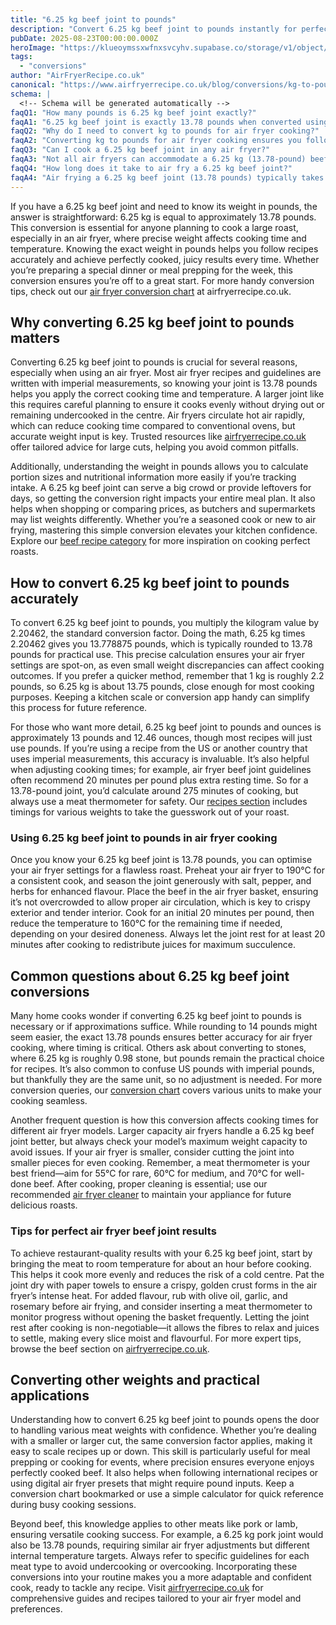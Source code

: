 ```yaml
---
title: "6.25 kg beef joint to pounds"
description: "Convert 6.25 kg beef joint to pounds instantly for perfect air fryer cooking. Get accurate results and cooking tips for your roast."
pubDate: 2025-08-23T00:00:00.000Z
heroImage: "https://klueoymssxwfnxsvcyhv.supabase.co/storage/v1/object/public/Shmucket/6-25-kg-beef-joint-to-pounds.webp"
tags:
  - "conversions"
author: "AirFryerRecipe.co.uk"
canonical: "https://www.airfryerrecipe.co.uk/blog/conversions/kg-to-pounds/6-25-kg-beef-joint-to-pounds"
schema: |
  <!-- Schema will be generated automatically -->
faqQ1: "How many pounds is 6.25 kg beef joint exactly?"
faqA1: "6.25 kg beef joint is exactly 13.78 pounds when converted using the standard factor of 2.20462 pounds per kilogram. This precise conversion is important for air fryer cooking, as it helps determine accurate cooking times and temperatures for a perfect roast. Rounding to 13.8 or 14 pounds is common for simplicity, but for best results, stick to the exact figure."
faqQ2: "Why do I need to convert kg to pounds for air fryer cooking?"
faqA2: "Converting kg to pounds for air fryer cooking ensures you follow recipes correctly, as many air fryer guidelines use imperial measurements. Accurate weight conversion helps calculate cooking time per pound, which is crucial for even cooking and food safety. It also makes it easier to use preset functions on some air fryer models that require pound inputs."
faqQ3: "Can I cook a 6.25 kg beef joint in any air fryer?"
faqA3: "Not all air fryers can accommodate a 6.25 kg (13.78-pound) beef joint, as it depends on the basket size and capacity. Larger air fryer ovens or models with generous space are better suited. If your air fryer is smaller, consider dividing the joint into smaller pieces for even cooking and better air circulation."
faqQ4: "How long does it take to air fry a 6.25 kg beef joint?"
faqA4: "Air frying a 6.25 kg beef joint (13.78 pounds) typically takes about 20 minutes per pound at 190°C, so roughly 275 minutes or 4.5 hours. However, always use a meat thermometer to check for doneness—55°C for rare, 60°C for medium, and 70°C for well-done. Rest the meat for 20-30 minutes after cooking for best results."
---
```

<p>If you have a 6.25 kg beef joint and need to know its weight in pounds, the answer is straightforward: 6.25 kg is equal to approximately 13.78 pounds. This conversion is essential for anyone planning to cook a large roast, especially in an air fryer, where precise weight affects cooking time and temperature. Knowing the exact weight in pounds helps you follow recipes accurately and achieve perfectly cooked, juicy results every time. Whether you’re preparing a special dinner or meal prepping for the week, this conversion ensures you’re off to a great start. For more handy conversion tips, check out our <a href="https://www.airfryerrecipe.co.uk/air-fryer-conversion-chart">air fryer conversion chart</a> at airfryerrecipe.co.uk.</p>

<h2>Why converting 6.25 kg beef joint to pounds matters</h2>
<p>Converting 6.25 kg beef joint to pounds is crucial for several reasons, especially when using an air fryer. Most air fryer recipes and guidelines are written with imperial measurements, so knowing your joint is 13.78 pounds helps you apply the correct cooking time and temperature. A larger joint like this requires careful planning to ensure it cooks evenly without drying out or remaining undercooked in the centre. Air fryers circulate hot air rapidly, which can reduce cooking time compared to conventional ovens, but accurate weight input is key. Trusted resources like <a href="https://www.airfryerrecipe.co.uk">airfryerrecipe.co.uk</a> offer tailored advice for large cuts, helping you avoid common pitfalls.</p>
<p>Additionally, understanding the weight in pounds allows you to calculate portion sizes and nutritional information more easily if you’re tracking intake. A 6.25 kg beef joint can serve a big crowd or provide leftovers for days, so getting the conversion right impacts your entire meal plan. It also helps when shopping or comparing prices, as butchers and supermarkets may list weights differently. Whether you’re a seasoned cook or new to air frying, mastering this simple conversion elevates your kitchen confidence. Explore our <a href="https://www.airfryerrecipe.co.uk/recipe-category/beef">beef recipe category</a> for more inspiration on cooking perfect roasts.</p>

<h2>How to convert 6.25 kg beef joint to pounds accurately</h2>
<p>To convert 6.25 kg beef joint to pounds, you multiply the kilogram value by 2.20462, the standard conversion factor. Doing the math, 6.25 kg times 2.20462 gives you 13.778875 pounds, which is typically rounded to 13.78 pounds for practical use. This precise calculation ensures your air fryer settings are spot-on, as even small weight discrepancies can affect cooking outcomes. If you prefer a quicker method, remember that 1 kg is roughly 2.2 pounds, so 6.25 kg is about 13.75 pounds, close enough for most cooking purposes. Keeping a kitchen scale or conversion app handy can simplify this process for future reference.</p>
<p>For those who want more detail, 6.25 kg beef joint to pounds and ounces is approximately 13 pounds and 12.46 ounces, though most recipes will just use pounds. If you’re using a recipe from the US or another country that uses imperial measurements, this accuracy is invaluable. It’s also helpful when adjusting cooking times; for example, air fryer beef joint guidelines often recommend 20 minutes per pound plus extra resting time. So for a 13.78-pound joint, you’d calculate around 275 minutes of cooking, but always use a meat thermometer for safety. Our <a href="https://www.airfryerrecipe.co.uk/recipes">recipes section</a> includes timings for various weights to take the guesswork out of your roast.</p>

<h3>Using 6.25 kg beef joint to pounds in air fryer cooking</h3>
<p>Once you know your 6.25 kg beef joint is 13.78 pounds, you can optimise your air fryer settings for a flawless roast. Preheat your air fryer to 190°C for a consistent cook, and season the joint generously with salt, pepper, and herbs for enhanced flavour. Place the beef in the air fryer basket, ensuring it’s not overcrowded to allow proper air circulation, which is key to crispy exterior and tender interior. Cook for an initial 20 minutes per pound, then reduce the temperature to 160°C for the remaining time if needed, depending on your desired doneness. Always let the joint rest for at least 20 minutes after cooking to redistribute juices for maximum succulence.</p>

<h2>Common questions about 6.25 kg beef joint conversions</h2>
<p>Many home cooks wonder if converting 6.25 kg beef joint to pounds is necessary or if approximations suffice. While rounding to 14 pounds might seem easier, the exact 13.78 pounds ensures better accuracy for air fryer cooking, where timing is critical. Others ask about converting to stones, where 6.25 kg is roughly 0.98 stone, but pounds remain the practical choice for recipes. It’s also common to confuse US pounds with imperial pounds, but thankfully they are the same unit, so no adjustment is needed. For more conversion queries, our <a href="https://www.airfryerrecipe.co.uk/air-fryer-conversion-chart">conversion chart</a> covers various units to make your cooking seamless.</p>
<p>Another frequent question is how this conversion affects cooking times for different air fryer models. Larger capacity air fryers handle a 6.25 kg beef joint better, but always check your model’s maximum weight capacity to avoid issues. If your air fryer is smaller, consider cutting the joint into smaller pieces for even cooking. Remember, a meat thermometer is your best friend—aim for 55°C for rare, 60°C for medium, and 70°C for well-done beef. After cooking, proper cleaning is essential; use our recommended <a href="https://www.airfryerrecipe.co.uk/air-fryer-cleaner">air fryer cleaner</a> to maintain your appliance for future delicious roasts.</p>

<h3>Tips for perfect air fryer beef joint results</h3>
<p>To achieve restaurant-quality results with your 6.25 kg beef joint, start by bringing the meat to room temperature for about an hour before cooking. This helps it cook more evenly and reduces the risk of a cold centre. Pat the joint dry with paper towels to ensure a crispy, golden crust forms in the air fryer’s intense heat. For added flavour, rub with olive oil, garlic, and rosemary before air frying, and consider inserting a meat thermometer to monitor progress without opening the basket frequently. Letting the joint rest after cooking is non-negotiable—it allows the fibres to relax and juices to settle, making every slice moist and flavourful. For more expert tips, browse the beef section on <a href="https://www.airfryerrecipe.co.uk">airfryerrecipe.co.uk</a>.</p>

<h2>Converting other weights and practical applications</h2>
<p>Understanding how to convert 6.25 kg beef joint to pounds opens the door to handling various meat weights with confidence. Whether you’re dealing with a smaller or larger cut, the same conversion factor applies, making it easy to scale recipes up or down. This skill is particularly useful for meal prepping or cooking for events, where precision ensures everyone enjoys perfectly cooked beef. It also helps when following international recipes or using digital air fryer presets that might require pound inputs. Keep a conversion chart bookmarked or use a simple calculator for quick reference during busy cooking sessions.</p>
<p>Beyond beef, this knowledge applies to other meats like pork or lamb, ensuring versatile cooking success. For example, a 6.25 kg pork joint would also be 13.78 pounds, requiring similar air fryer adjustments but different internal temperature targets. Always refer to specific guidelines for each meat type to avoid undercooking or overcooking. Incorporating these conversions into your routine makes you a more adaptable and confident cook, ready to tackle any recipe. Visit <a href="https://www.airfryerrecipe.co.uk">airfryerrecipe.co.uk</a> for comprehensive guides and recipes tailored to your air fryer model and preferences.</p>
